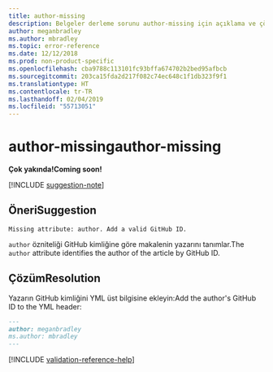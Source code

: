 ```yaml
---
title: author-missing
description: Belgeler derleme sorunu author-missing için açıklama ve çözüm
author: meganbradley
ms.author: mbradley
ms.topic: error-reference
ms.date: 12/12/2018
ms.prod: non-product-specific
ms.openlocfilehash: cba9788c113101fc93bffa674702b2bed95afbcb
ms.sourcegitcommit: 203ca15fda2d217f082c74ec648c1f1db323f9f1
ms.translationtype: HT
ms.contentlocale: tr-TR
ms.lasthandoff: 02/04/2019
ms.locfileid: "55713051"
---
```

# <a name="author-missing"></a><span data-ttu-id="9b216-103">author-missing</span><span class="sxs-lookup"><span data-stu-id="9b216-103">author-missing</span></span>

<span data-ttu-id="9b216-104">**Çok yakında!**</span><span class="sxs-lookup"><span data-stu-id="9b216-104">**Coming soon!**</span></span>

[!INCLUDE [suggestion-note](includes/suggestion-note.md)]

## <a name="suggestion"></a><span data-ttu-id="9b216-105">Öneri</span><span class="sxs-lookup"><span data-stu-id="9b216-105">Suggestion</span></span>

`Missing attribute: author. Add a valid GitHub ID.`

<span data-ttu-id="9b216-106">`author` özniteliği GitHub kimliğine göre makalenin yazarını tanımlar.</span><span class="sxs-lookup"><span data-stu-id="9b216-106">The `author` attribute identifies the author of the article by GitHub ID.</span></span> 

## <a name="resolution"></a><span data-ttu-id="9b216-107">Çözüm</span><span class="sxs-lookup"><span data-stu-id="9b216-107">Resolution</span></span>

<span data-ttu-id="9b216-108">Yazarın GitHub kimliğini YML üst bilgisine ekleyin:</span><span class="sxs-lookup"><span data-stu-id="9b216-108">Add the author's GitHub ID to the YML header:</span></span>

```markdown
---
author: meganbradley
ms.author: mbradley
---
```

<!--make sure to add this file to your includes folder and verify the path-->
[!INCLUDE [validation-reference-help](includes/validation-reference-help.md)]